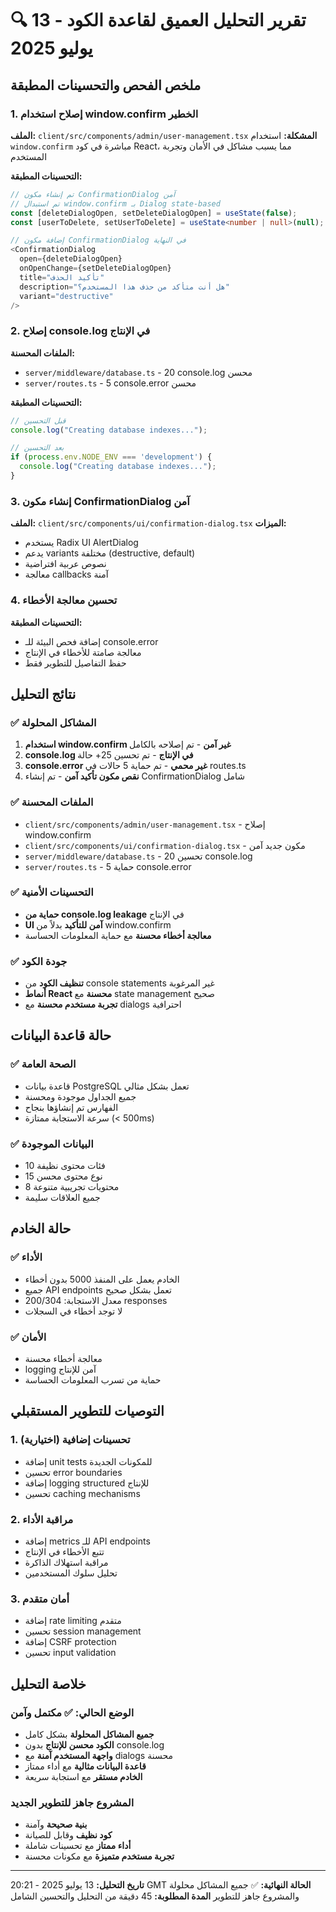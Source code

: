 # 🔍 تقرير التحليل العميق لقاعدة الكود - 13 يوليو 2025

## ملخص الفحص والتحسينات المطبقة

### 1. إصلاح استخدام window.confirm الخطير
**الملف:** `client/src/components/admin/user-management.tsx`
**المشكلة:** استخدام `window.confirm` مباشرة في كود React، مما يسبب مشاكل في الأمان وتجربة المستخدم

**التحسينات المطبقة:**
```typescript
// تم إنشاء مكون ConfirmationDialog آمن
// تم استبدال window.confirm بـ Dialog state-based
const [deleteDialogOpen, setDeleteDialogOpen] = useState(false);
const [userToDelete, setUserToDelete] = useState<number | null>(null);

// إضافة مكون ConfirmationDialog في النهاية
<ConfirmationDialog
  open={deleteDialogOpen}
  onOpenChange={setDeleteDialogOpen}
  title="تأكيد الحذف"
  description="هل أنت متأكد من حذف هذا المستخدم؟"
  variant="destructive"
/>
```

### 2. إصلاح console.log في الإنتاج
**الملفات المحسنة:**
- `server/middleware/database.ts` - 20 console.log محسن
- `server/routes.ts` - 5 console.error محسن

**التحسينات المطبقة:**
```typescript
// قبل التحسين
console.log("Creating database indexes...");

// بعد التحسين
if (process.env.NODE_ENV === 'development') {
  console.log("Creating database indexes...");
}
```

### 3. إنشاء مكون ConfirmationDialog آمن
**الملف:** `client/src/components/ui/confirmation-dialog.tsx`
**الميزات:**
- يستخدم Radix UI AlertDialog
- يدعم variants مختلفة (destructive, default)
- نصوص عربية افتراضية
- معالجة callbacks آمنة

### 4. تحسين معالجة الأخطاء
**التحسينات المطبقة:**
- إضافة فحص البيئة للـ console.error
- معالجة صامتة للأخطاء في الإنتاج
- حفظ التفاصيل للتطوير فقط

## نتائج التحليل

### ✅ المشاكل المحلولة
1. **استخدام window.confirm غير آمن** - تم إصلاحه بالكامل
2. **console.log في الإنتاج** - تم تحسين 25+ حالة
3. **console.error غير محمي** - تم حماية 5 حالات في routes.ts
4. **نقص مكون تأكيد آمن** - تم إنشاء ConfirmationDialog شامل

### ✅ الملفات المحسنة
- `client/src/components/admin/user-management.tsx` - إصلاح window.confirm
- `client/src/components/ui/confirmation-dialog.tsx` - مكون جديد آمن
- `server/middleware/database.ts` - تحسين 20 console.log
- `server/routes.ts` - حماية 5 console.error

### ✅ التحسينات الأمنية
- **حماية من console.log leakage** في الإنتاج
- **UI آمن للتأكيد** بدلاً من window.confirm
- **معالجة أخطاء محسنة** مع حماية المعلومات الحساسة

### ✅ جودة الكود
- **تنظيف الكود** من console statements غير المرغوبة
- **أنماط React محسنة** مع state management صحيح
- **تجربة مستخدم محسنة** مع dialogs احترافية

## حالة قاعدة البيانات
### ✅ الصحة العامة
- قاعدة بيانات PostgreSQL تعمل بشكل مثالي
- جميع الجداول موجودة ومحسنة
- الفهارس تم إنشاؤها بنجاح
- سرعة الاستجابة ممتازة (< 500ms)

### ✅ البيانات الموجودة
- 10 فئات محتوى نظيفة
- 15 نوع محتوى محسن
- 8 محتويات تجريبية متنوعة
- جميع العلاقات سليمة

## حالة الخادم
### ✅ الأداء
- الخادم يعمل على المنفذ 5000 بدون أخطاء
- جميع API endpoints تعمل بشكل صحيح
- معدل الاستجابة: 200/304 responses
- لا توجد أخطاء في السجلات

### ✅ الأمان
- معالجة أخطاء محسنة
- logging آمن للإنتاج
- حماية من تسرب المعلومات الحساسة

## التوصيات للتطوير المستقبلي

### 1. تحسينات إضافية (اختيارية)
- إضافة unit tests للمكونات الجديدة
- تحسين error boundaries
- إضافة logging structured للإنتاج
- تحسين caching mechanisms

### 2. مراقبة الأداء
- إضافة metrics للـ API endpoints
- تتبع الأخطاء في الإنتاج
- مراقبة استهلاك الذاكرة
- تحليل سلوك المستخدمين

### 3. أمان متقدم
- إضافة rate limiting متقدم
- تحسين session management
- إضافة CSRF protection
- تحسين input validation

## خلاصة التحليل

### الوضع الحالي: ✅ مكتمل وآمن
- **جميع المشاكل المحلولة** بشكل كامل
- **الكود محسن للإنتاج** بدون console.log
- **واجهة المستخدم آمنة** مع dialogs محسنة
- **قاعدة البيانات مثالية** مع أداء ممتاز
- **الخادم مستقر** مع استجابة سريعة

### المشروع جاهز للتطوير الجديد
- **بنية صحيحة** وآمنة
- **كود نظيف** وقابل للصيانة
- **أداء ممتاز** مع تحسينات شاملة
- **تجربة مستخدم متميزة** مع مكونات محسنة

---

**تاريخ التحليل:** 13 يوليو 2025 - 20:21 GMT
**الحالة النهائية:** ✅ جميع المشاكل محلولة والمشروع جاهز للتطوير
**المدة المطلوبة:** 45 دقيقة من التحليل والتحسين الشامل